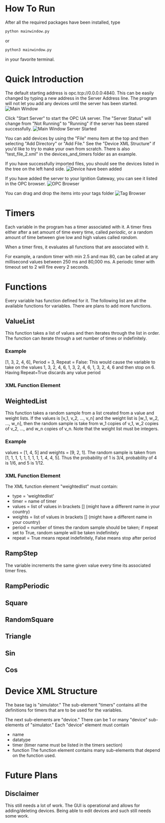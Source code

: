 # How To Run
After all the required packages have been installed, type 
```python
python mainwindow.py
```
or
```python
python3 mainwindow.py
```
in your favorite terminal. 
# Quick Introduction
The default starting address is opc.tcp://0.0.0.0:4840. This can be easily changed by
typing a new address in the Server Address line. The program will not let you add
any devices until the server has been started.
![Main Window](images/mainwindow.png)

Click "Start Server" to start the OPC UA server.
The "Server Status" will change from "Not Running" to "Running" if the server has been
stared successfully.
![Main Window Server Started](images/mainwindow_server_started.png)

You can add devices by using the "File" menu item at the top and then selecting "Add
Directory" or "Add File." See the "Device XML Structure" if you'd like
to try to make your own from scratch. There is also "test_file_2.xml" in the
devices_and_timers folder as an example.

If you have successfully imported files, you should see the devices listed in the
tree on the left hand side.
![Device have been added](images/device_tree_expanded.png)


If you have added the server to your Ignition Gateway, you can see it listed in 
the OPC browser.
![OPC Browser](images/home_automation.png)

You can drag and drop the items into your tags folder
![Tag Browser](images/home_automation_3.png)

# Timers
Each variable in the program has a timer associated with it. A timer fires either
after a set amount of time every time, called *periodic*, or a random amount of time
between give low and high values called *random.*

When a timer fires, it evaluates all functions that are associated with it.

For example, a random timer with min 2.5 and max 80, can be called at any millisecond
values between 250 ms and 80,000 ms. A periodic timer with timeout set to 2 will fire
every 2 seconds.

# Functions
Every variable has function defined for it. The following list are all the 
available functions for variables. There are plans to add more functions.

## ValueList
This function takes a list of values and then iterates through the list in order.
The function can iterate through a set number of times or indefinitely.
### Example
[1, 3, 2, 4, 6], Period = 3, Repeat = False: This would cause the variable to take 
on the values 1, 3, 2, 4, 6, 1, 3, 2, 4, 6, 1, 3, 2, 4, 6 and then stop on 6. 
Having Repeat=True discards any value period
### XML Function Element

## WeightedList
This function takes a random sample from a list created from a value and weight lists.
If the values is [v_1, v_2, ..., v_n] and the weight list is [w_1, w_2, ..., w_n], 
then the random sample is take from w_1 copies of v_1, w_2 copies of v_2, ..., 
and w_n copies of v_n. Note that the weight list must be integers.
### Example
values = [1, 4, 5] and weights = [9, 2, 1]. The random sample is taken from
[1, 1, 1, 1, 1, 1, 1, 1, 1, 4, 4, 5]. Thus the probability of 1 is 3/4, probability
of 4 is 1/6, and 5 is 1/12.
### XML Function Element
The XML function element "weightedlist" must contain:
* type = 'weightedlist'
* timer = name of timer 
* values = list of values in brackets [] (might have a different name in your 
country)
* weights = list of values in brackets [] (might have a different name in your 
country)
* period = number of times the random sample should be taken; if repeat set to 
True, random sample will be taken indefinitely
* repeat = True means repeat indefinitely, False means stop after period

## RampStep
The variable increments the same given value every time its associated timer
fires.

## RampPeriodic

## Square

## RandomSquare

## Triangle

## Sin

## Cos

# Device XML Structure
The base tag is "simulator." The sub-element "timers" contains all the definitions
for timers that are to be used for the variables.

The next sub-elements are "device." There can be 1 or many "device" sub-elements
of "simulator." Each "device" element must contain 
* name
* datatype
* timer (timer name must be listed in the timers section)
* function
The function element contains many sub-elements that depend on the function used.

# Future Plans

## Disclaimer
This still needs a lot of work. The GUI is operational and allows for adding/deleting 
devices. Being able to edit devices and such still needs some work.
